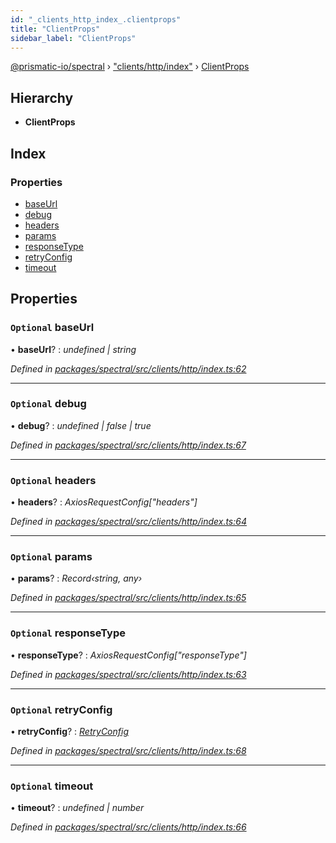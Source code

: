 ```yaml
---
id: "_clients_http_index_.clientprops"
title: "ClientProps"
sidebar_label: "ClientProps"
---
```


[@prismatic-io/spectral](../index.md) › ["clients/http/index"](../modules/_clients_http_index_.md) › [ClientProps](_clients_http_index_.clientprops.md)

## Hierarchy

* **ClientProps**

## Index

### Properties

* [baseUrl](_clients_http_index_.clientprops.md#optional-baseurl)
* [debug](_clients_http_index_.clientprops.md#optional-debug)
* [headers](_clients_http_index_.clientprops.md#optional-headers)
* [params](_clients_http_index_.clientprops.md#optional-params)
* [responseType](_clients_http_index_.clientprops.md#optional-responsetype)
* [retryConfig](_clients_http_index_.clientprops.md#optional-retryconfig)
* [timeout](_clients_http_index_.clientprops.md#optional-timeout)

## Properties

### `Optional` baseUrl

• **baseUrl**? : *undefined | string*

*Defined in [packages/spectral/src/clients/http/index.ts:62](https://github.com/prismatic-io/spectral/blob/v8.1.0/packages/spectral/src/clients/http/index.ts#L62)*

___

### `Optional` debug

• **debug**? : *undefined | false | true*

*Defined in [packages/spectral/src/clients/http/index.ts:67](https://github.com/prismatic-io/spectral/blob/v8.1.0/packages/spectral/src/clients/http/index.ts#L67)*

___

### `Optional` headers

• **headers**? : *AxiosRequestConfig["headers"]*

*Defined in [packages/spectral/src/clients/http/index.ts:64](https://github.com/prismatic-io/spectral/blob/v8.1.0/packages/spectral/src/clients/http/index.ts#L64)*

___

### `Optional` params

• **params**? : *Record‹string, any›*

*Defined in [packages/spectral/src/clients/http/index.ts:65](https://github.com/prismatic-io/spectral/blob/v8.1.0/packages/spectral/src/clients/http/index.ts#L65)*

___

### `Optional` responseType

• **responseType**? : *AxiosRequestConfig["responseType"]*

*Defined in [packages/spectral/src/clients/http/index.ts:63](https://github.com/prismatic-io/spectral/blob/v8.1.0/packages/spectral/src/clients/http/index.ts#L63)*

___

### `Optional` retryConfig

• **retryConfig**? : *[RetryConfig](_clients_http_index_.retryconfig.md)*

*Defined in [packages/spectral/src/clients/http/index.ts:68](https://github.com/prismatic-io/spectral/blob/v8.1.0/packages/spectral/src/clients/http/index.ts#L68)*

___

### `Optional` timeout

• **timeout**? : *undefined | number*

*Defined in [packages/spectral/src/clients/http/index.ts:66](https://github.com/prismatic-io/spectral/blob/v8.1.0/packages/spectral/src/clients/http/index.ts#L66)*
